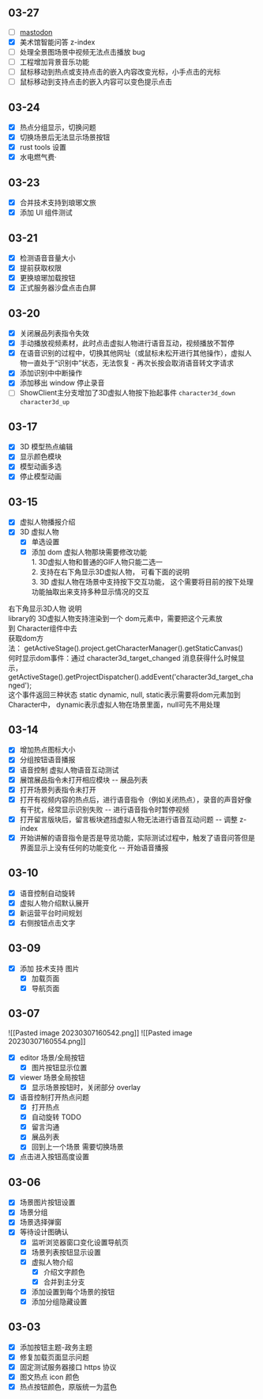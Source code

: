 ## 03-27

- [ ] [mastodon](https://github.com/mastodon/mastodon)
- [x] 美术馆智能问答 z-index
- [ ] 处理全景图场景中视频无法点击播放 bug  
- [ ] 工程增加背景音乐功能  
- [ ] 鼠标移动到热点或支持点击的嵌入内容改变光标，小手点击的光标  
- [ ] 鼠标移动到支持点击的嵌入内容可以变色提示点击

## 03-24

- [x] 热点分组显示，切换问题
- [x] 切换场景后无法显示场景按钮
- [x] rust tools 设置
- [x] 水电燃气费·

## 03-23

- [x] 合并技术支持到琅琊文旅
- [x] 添加 UI 组件测试

## 03-21

- [x] 检测语音音量大小
- [x] 提前获取权限
- [x] 更换琅琊加载按钮
- [x] 正式服务器沙盘点击白屏

## 03-20

- [x] 关闭展品列表指令失效 
- [x] 手动播放视频素材，此时点击虚拟人物进行语音互动，视频播放不暂停 
- [x] 在语音识别的过程中，切换其他网址（或鼠标未松开进行其他操作），虚拟人物一直处于“识别中”状态，无法恢复 - 再次长按会取消语音转文字请求
- [x] 添加识别中中断操作
- [x] 添加移出 window 停止录音 
- [ ] ShowClient主分支增加了3D虚拟人物按下抬起事件 `character3d_down` `character3d_up`

## 03-17

- [x] 3D 模型热点编辑
- [x] 显示颜色模块
- [x] 模型动画多选
- [x] 停止模型动画

## 03-15

- [x] 虚拟人物播报介绍
- [x] 3D 虚拟人物
	- [x] 单选设置
	- [x] 添加 dom
虚拟人物那块需要修改功能  
1. 3D虚拟人物和普通的GIF人物只能二选一  
2. 支持在右下角显示3D虚拟人物， 可看下面的说明  
3. 3D 虚拟人物在场景中支持按下交互功能， 这个需要将目前的按下处理功能抽取出来支持多种显示情况的交互  
  
右下角显示3D人物 说明  
library的 3D虚拟人物支持渲染到一个 dom元素中，需要把这个元素放到 Character组件中去  
获取dom方法： getActiveStage().project.getCharacterManager().getStaticCanvas()   
何时显示dom事件：通过 character3d_target_changed 消息获得什么时候显示，getActiveStage().getProjectDispatcher().addEvent('character3d_target_changed');  
这个事件返回三种状态 static dynamic, null, static表示需要将dom元素加到Character中， dynamic表示虚拟人物在场景里面，null可先不用处理

## 03-14

- [x] 增加热点图标大小
- [x] 分组按钮语音播报
- [x] 语音控制
虚拟人物语音互动测试  
- [x] 展馆展品指令未打开相应模块   -- 展品列表
- [x] 打开场景列表指令未打开  
- [x] 打开有视频内容的热点后，进行语音指令（例如关闭热点），录音的声音好像有干扰，经常显示识别失败   -- 进行语音指令时暂停视频
- [x] 打开留言版块后，留言板块遮挡虚拟人物无法进行语音互动问题   -- 调整 z-index
- [x] 开始讲解的语音指令是否是导览功能，实际测试过程中，触发了语音问答但是界面显示上没有任何的功能变化 -- 开始语音播报

## 03-10

- [x] 语音控制自动旋转
- [x] 虚拟人物介绍默认展开
- [x] 新运营平台时间规划
- [x] 右侧按钮点击文字

## 03-09

- [x] 添加 技术支持 图片
	- [x] 加载页面
	- [x] 导航页面

## 03-07

![[Pasted image 20230307160542.png]]
![[Pasted image 20230307160554.png]]
- [x] editor 场景/全局按钮
	- [x] 图片按钮显示位置
- [x] viewer 场景全局按钮
	- [x] 显示场景按钮时，关闭部分 overlay
- [x] 语音控制打开热点问题
	- [x] 打开热点
	- [x] 自动旋转 TODO
	- [x] 留言沟通
	- [x] 展品列表
	- [x] 回到上一个场景 需要切换场景
- [x] 点击进入按钮高度设置

## 03-06

- [x] 场景图片按钮设置
- [x] 场景分组
- [x] 场景选择弹窗
- [x] 等待设计图确认
	- [x] 监听浏览器窗口变化设置导航页
	- [x] 场景列表按钮显示设置
	- [x] 虚拟人物介绍
		- [x] 介绍文字颜色
		- [x] 合并到主分支
	- [x] 添加设置到每个场景的按钮
	- [x] 添加分组隐藏设置

## 03-03

- [x] 添加按钮主题-政务主题
- [x] 修复加载页面显示问题
- [x] 固定测试服务器接口 https 协议
- [x] 图文热点 icon 颜色
- [x] 热点按钮颜色，原版统一为蓝色
